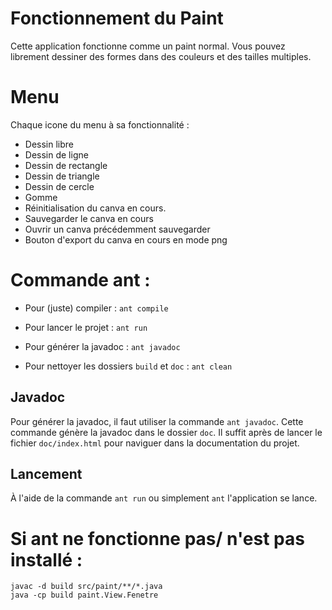 # Fonctionnement du Paint

Cette application fonctionne comme un paint normal. Vous pouvez librement dessiner des formes dans des couleurs et des tailles multiples.

# Menu

Chaque icone du menu à sa fonctionnalité :

- Dessin libre
- Dessin de ligne
- Dessin de rectangle
- Dessin de triangle
- Dessin de cercle
- Gomme
- Réinitialisation du canva en cours.
- Sauvegarder le canva en cours
- Ouvrir un canva précédemment sauvegarder
- Bouton d'export du canva en cours en mode png

# Commande ant :

- Pour (juste) compiler : `ant compile`

- Pour lancer le projet : `ant run`

- Pour générer la javadoc : `ant javadoc`

- Pour nettoyer les dossiers `build` et `doc` : `ant clean`

## Javadoc

Pour générer la javadoc, il faut utiliser la commande `ant javadoc`. Cette
commande génère la javadoc dans le dossier `doc`. Il suffit après de lancer le fichier `doc/index.html` pour naviguer dans la documentation du projet.

## Lancement

À l'aide de la commande `ant run` ou simplement `ant` l'application se lance.

# Si ant ne fonctionne pas/ n'est pas installé :

```
javac -d build src/paint/**/*.java
java -cp build paint.View.Fenetre
```
